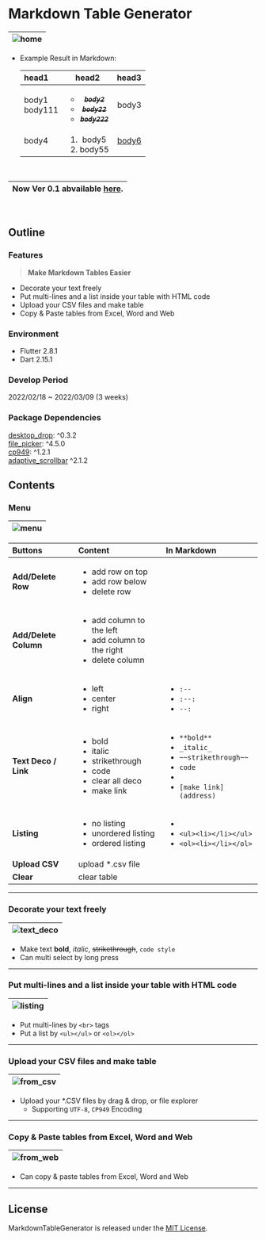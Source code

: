 # Markdown Table Generator

|<img src="https://cyj893.github.io/img/Projects/2/readme/talbe_ex.PNG" title="home" alt="home" />|
| - |

- Example Result in Markdown:

    | head1	 | head2	 | head3	 |
    | :-- | :--: | --: |
    | body1<br>body111	 | ~~_**<ul><li>`body2`</li><li>`body22`</li><li>`body222`</li></ul>**_~~	 | body3	 |
    | body4	 | <ol><li>body5</li><li>body55</li></ol>	 | [body6](https://github.com/cyj893)   |

<br>

| **Now Ver 0.1 abvailable [here](cyj893.github.io/markdown_table_generator/).** |
| - |

<br>

## Outline

### Features

> **Make Markdown Tables Easier**

- Decorate your text freely
- Put multi-lines and a list inside your table with HTML code
- Upload your CSV files and make table
- Copy & Paste tables from Excel, Word and Web

### Environment
- Flutter 2.8.1
- Dart 2.15.1

### Develop Period
2022/02/18 ~ 2022/03/09 (3 weeks)

### Package Dependencies
[desktop_drop](https://pub.dev/packages/desktop_drop): ^0.3.2  
[file_picker](https://pub.dev/packages/file_picker): ^4.5.0  
[cp949](https://pub.dev/packages/cp949): ^1.2.1  
[adaptive_scrollbar](https://pub.dev/packages/adaptive_scrollbar) ^2.1.2  

## Contents
### Menu

|<img src="https://cyj893.github.io/img/Projects/2/readme/menu.PNG" title="menu" alt="menu" />|
| - |

| Buttons	 | Content	 | In Markdown	 |
| :-- | :-- | :-- |
| **Add/Delete Row**	 | <ul><li>add row on top</li><li>add row below</li><li>delete row</li></ul>	 | 	 |
| **Add/Delete Column**	 | <ul><li>add column to the left</li><li>add column to the right</li><li>delete column</li></ul>	 | 	 |
| **Align**	 | <ul><li>left</li><li>center</li><li>right</li></ul>	 | <ul><li>`:--`</li><li>`:--:`</li><li>`--:`</li></ul>	 |
| **Text Deco / Link**	 | <ul><li>bold</li><li>italic</li><li>strikethrough</li><li>code</li><li>clear all deco</li><li>make link</li></ul>	 | <ul><li>`**bold**`</li><li>`_italic_`</li><li>`~~strikethrough~~`</li><li>``code``</li><li></li><li>`[make link](address)`</li></ul>	 |
| **Listing**	 | <ul><li>no listing</li><li>unordered listing</li><li>ordered listing</li></ul>	 | <ul><li></li><li>`<ul><li></li></ul>`</li><li>`<ol><li></li></ol>`</li></ul>	 |
| **Upload CSV**	 | upload *.csv file	 | 	 |
| **Clear**	 | clear table	 | 	 |

---

### Decorate your text freely

|<img src="https://cyj893.github.io/img/Projects/2/readme/text_deco.gif" title="text_deco" alt="text_deco" />|
| - |

- Make text **bold**, _italic_, ~~strikethrough~~, `code style`
- Can multi select by long press

---

### Put multi-lines and a list inside your table with HTML code

|<img src="https://cyj893.github.io/img/Projects/2/readme/listing.gif" title="listing" alt="listing" />|
| - |

- Put multi-lines by `<br>` tags
- Put a list by `<ul></ul>` or `<ol></ol>`

---

### Upload your CSV files and make table

|<img src="https://cyj893.github.io/img/Projects/2/readme/from_csv.gif" title="from_csv" alt="from_csv" />|
| - |

- Upload your \*.CSV files by drag & drop, or file explorer
    - Supporting `UTF-8`, `CP949` Encoding

---

### Copy & Paste tables from Excel, Word and Web

|<img src="https://cyj893.github.io/img/Projects/2/readme/from_web.gif" title="from_web" alt="from_web" />|
| - |

- Can copy & paste tables from Excel, Word and Web

---

## License
MarkdownTableGenerator is released under the [MIT License](http://www.opensource.org/licenses/mit-license).